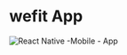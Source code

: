 # wefit App

![React Native -Mobile - App](https://github.com/AhsaanRasheed/We-Fit-App/assets/71977441/a95f4143-30ef-417f-b80c-26aaee9a6c27)
